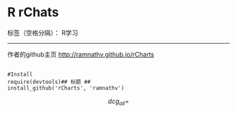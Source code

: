 # R rChats

标签（空格分隔）： R学习

---
作者的github主页
http://ramnathv.github.io/rCharts
##
```{r}
#Install 
require(devtools)## 标题 ##
install_github('rCharts', 'ramnathv')
```



$$dcg_{all}=$$


